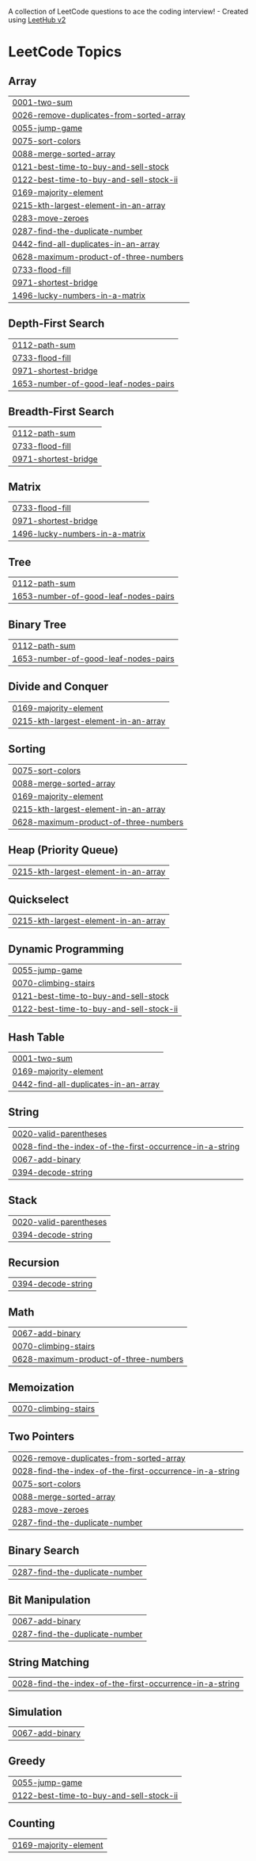 A collection of LeetCode questions to ace the coding interview! - Created using [LeetHub v2](https://github.com/arunbhardwaj/LeetHub-2.0)
<!---LeetCode Topics Start-->
# LeetCode Topics
## Array
|  |
| ------- |
| [0001-two-sum](https://github.com/abhay-053/-CrackYourPlacement/tree/master/0001-two-sum) |
| [0026-remove-duplicates-from-sorted-array](https://github.com/abhay-053/-CrackYourPlacement/tree/master/0026-remove-duplicates-from-sorted-array) |
| [0055-jump-game](https://github.com/abhay-053/-CrackYourPlacement/tree/master/0055-jump-game) |
| [0075-sort-colors](https://github.com/abhay-053/-CrackYourPlacement/tree/master/0075-sort-colors) |
| [0088-merge-sorted-array](https://github.com/abhay-053/-CrackYourPlacement/tree/master/0088-merge-sorted-array) |
| [0121-best-time-to-buy-and-sell-stock](https://github.com/abhay-053/-CrackYourPlacement/tree/master/0121-best-time-to-buy-and-sell-stock) |
| [0122-best-time-to-buy-and-sell-stock-ii](https://github.com/abhay-053/-CrackYourPlacement/tree/master/0122-best-time-to-buy-and-sell-stock-ii) |
| [0169-majority-element](https://github.com/abhay-053/-CrackYourPlacement/tree/master/0169-majority-element) |
| [0215-kth-largest-element-in-an-array](https://github.com/abhay-053/-CrackYourPlacement/tree/master/0215-kth-largest-element-in-an-array) |
| [0283-move-zeroes](https://github.com/abhay-053/-CrackYourPlacement/tree/master/0283-move-zeroes) |
| [0287-find-the-duplicate-number](https://github.com/abhay-053/-CrackYourPlacement/tree/master/0287-find-the-duplicate-number) |
| [0442-find-all-duplicates-in-an-array](https://github.com/abhay-053/-CrackYourPlacement/tree/master/0442-find-all-duplicates-in-an-array) |
| [0628-maximum-product-of-three-numbers](https://github.com/abhay-053/-CrackYourPlacement/tree/master/0628-maximum-product-of-three-numbers) |
| [0733-flood-fill](https://github.com/abhay-053/-CrackYourPlacement/tree/master/0733-flood-fill) |
| [0971-shortest-bridge](https://github.com/abhay-053/-CrackYourPlacement/tree/master/0971-shortest-bridge) |
| [1496-lucky-numbers-in-a-matrix](https://github.com/abhay-053/-CrackYourPlacement/tree/master/1496-lucky-numbers-in-a-matrix) |
## Depth-First Search
|  |
| ------- |
| [0112-path-sum](https://github.com/abhay-053/-CrackYourPlacement/tree/master/0112-path-sum) |
| [0733-flood-fill](https://github.com/abhay-053/-CrackYourPlacement/tree/master/0733-flood-fill) |
| [0971-shortest-bridge](https://github.com/abhay-053/-CrackYourPlacement/tree/master/0971-shortest-bridge) |
| [1653-number-of-good-leaf-nodes-pairs](https://github.com/abhay-053/-CrackYourPlacement/tree/master/1653-number-of-good-leaf-nodes-pairs) |
## Breadth-First Search
|  |
| ------- |
| [0112-path-sum](https://github.com/abhay-053/-CrackYourPlacement/tree/master/0112-path-sum) |
| [0733-flood-fill](https://github.com/abhay-053/-CrackYourPlacement/tree/master/0733-flood-fill) |
| [0971-shortest-bridge](https://github.com/abhay-053/-CrackYourPlacement/tree/master/0971-shortest-bridge) |
## Matrix
|  |
| ------- |
| [0733-flood-fill](https://github.com/abhay-053/-CrackYourPlacement/tree/master/0733-flood-fill) |
| [0971-shortest-bridge](https://github.com/abhay-053/-CrackYourPlacement/tree/master/0971-shortest-bridge) |
| [1496-lucky-numbers-in-a-matrix](https://github.com/abhay-053/-CrackYourPlacement/tree/master/1496-lucky-numbers-in-a-matrix) |
## Tree
|  |
| ------- |
| [0112-path-sum](https://github.com/abhay-053/-CrackYourPlacement/tree/master/0112-path-sum) |
| [1653-number-of-good-leaf-nodes-pairs](https://github.com/abhay-053/-CrackYourPlacement/tree/master/1653-number-of-good-leaf-nodes-pairs) |
## Binary Tree
|  |
| ------- |
| [0112-path-sum](https://github.com/abhay-053/-CrackYourPlacement/tree/master/0112-path-sum) |
| [1653-number-of-good-leaf-nodes-pairs](https://github.com/abhay-053/-CrackYourPlacement/tree/master/1653-number-of-good-leaf-nodes-pairs) |
## Divide and Conquer
|  |
| ------- |
| [0169-majority-element](https://github.com/abhay-053/-CrackYourPlacement/tree/master/0169-majority-element) |
| [0215-kth-largest-element-in-an-array](https://github.com/abhay-053/-CrackYourPlacement/tree/master/0215-kth-largest-element-in-an-array) |
## Sorting
|  |
| ------- |
| [0075-sort-colors](https://github.com/abhay-053/-CrackYourPlacement/tree/master/0075-sort-colors) |
| [0088-merge-sorted-array](https://github.com/abhay-053/-CrackYourPlacement/tree/master/0088-merge-sorted-array) |
| [0169-majority-element](https://github.com/abhay-053/-CrackYourPlacement/tree/master/0169-majority-element) |
| [0215-kth-largest-element-in-an-array](https://github.com/abhay-053/-CrackYourPlacement/tree/master/0215-kth-largest-element-in-an-array) |
| [0628-maximum-product-of-three-numbers](https://github.com/abhay-053/-CrackYourPlacement/tree/master/0628-maximum-product-of-three-numbers) |
## Heap (Priority Queue)
|  |
| ------- |
| [0215-kth-largest-element-in-an-array](https://github.com/abhay-053/-CrackYourPlacement/tree/master/0215-kth-largest-element-in-an-array) |
## Quickselect
|  |
| ------- |
| [0215-kth-largest-element-in-an-array](https://github.com/abhay-053/-CrackYourPlacement/tree/master/0215-kth-largest-element-in-an-array) |
## Dynamic Programming
|  |
| ------- |
| [0055-jump-game](https://github.com/abhay-053/-CrackYourPlacement/tree/master/0055-jump-game) |
| [0070-climbing-stairs](https://github.com/abhay-053/-CrackYourPlacement/tree/master/0070-climbing-stairs) |
| [0121-best-time-to-buy-and-sell-stock](https://github.com/abhay-053/-CrackYourPlacement/tree/master/0121-best-time-to-buy-and-sell-stock) |
| [0122-best-time-to-buy-and-sell-stock-ii](https://github.com/abhay-053/-CrackYourPlacement/tree/master/0122-best-time-to-buy-and-sell-stock-ii) |
## Hash Table
|  |
| ------- |
| [0001-two-sum](https://github.com/abhay-053/-CrackYourPlacement/tree/master/0001-two-sum) |
| [0169-majority-element](https://github.com/abhay-053/-CrackYourPlacement/tree/master/0169-majority-element) |
| [0442-find-all-duplicates-in-an-array](https://github.com/abhay-053/-CrackYourPlacement/tree/master/0442-find-all-duplicates-in-an-array) |
## String
|  |
| ------- |
| [0020-valid-parentheses](https://github.com/abhay-053/-CrackYourPlacement/tree/master/0020-valid-parentheses) |
| [0028-find-the-index-of-the-first-occurrence-in-a-string](https://github.com/abhay-053/-CrackYourPlacement/tree/master/0028-find-the-index-of-the-first-occurrence-in-a-string) |
| [0067-add-binary](https://github.com/abhay-053/-CrackYourPlacement/tree/master/0067-add-binary) |
| [0394-decode-string](https://github.com/abhay-053/-CrackYourPlacement/tree/master/0394-decode-string) |
## Stack
|  |
| ------- |
| [0020-valid-parentheses](https://github.com/abhay-053/-CrackYourPlacement/tree/master/0020-valid-parentheses) |
| [0394-decode-string](https://github.com/abhay-053/-CrackYourPlacement/tree/master/0394-decode-string) |
## Recursion
|  |
| ------- |
| [0394-decode-string](https://github.com/abhay-053/-CrackYourPlacement/tree/master/0394-decode-string) |
## Math
|  |
| ------- |
| [0067-add-binary](https://github.com/abhay-053/-CrackYourPlacement/tree/master/0067-add-binary) |
| [0070-climbing-stairs](https://github.com/abhay-053/-CrackYourPlacement/tree/master/0070-climbing-stairs) |
| [0628-maximum-product-of-three-numbers](https://github.com/abhay-053/-CrackYourPlacement/tree/master/0628-maximum-product-of-three-numbers) |
## Memoization
|  |
| ------- |
| [0070-climbing-stairs](https://github.com/abhay-053/-CrackYourPlacement/tree/master/0070-climbing-stairs) |
## Two Pointers
|  |
| ------- |
| [0026-remove-duplicates-from-sorted-array](https://github.com/abhay-053/-CrackYourPlacement/tree/master/0026-remove-duplicates-from-sorted-array) |
| [0028-find-the-index-of-the-first-occurrence-in-a-string](https://github.com/abhay-053/-CrackYourPlacement/tree/master/0028-find-the-index-of-the-first-occurrence-in-a-string) |
| [0075-sort-colors](https://github.com/abhay-053/-CrackYourPlacement/tree/master/0075-sort-colors) |
| [0088-merge-sorted-array](https://github.com/abhay-053/-CrackYourPlacement/tree/master/0088-merge-sorted-array) |
| [0283-move-zeroes](https://github.com/abhay-053/-CrackYourPlacement/tree/master/0283-move-zeroes) |
| [0287-find-the-duplicate-number](https://github.com/abhay-053/-CrackYourPlacement/tree/master/0287-find-the-duplicate-number) |
## Binary Search
|  |
| ------- |
| [0287-find-the-duplicate-number](https://github.com/abhay-053/-CrackYourPlacement/tree/master/0287-find-the-duplicate-number) |
## Bit Manipulation
|  |
| ------- |
| [0067-add-binary](https://github.com/abhay-053/-CrackYourPlacement/tree/master/0067-add-binary) |
| [0287-find-the-duplicate-number](https://github.com/abhay-053/-CrackYourPlacement/tree/master/0287-find-the-duplicate-number) |
## String Matching
|  |
| ------- |
| [0028-find-the-index-of-the-first-occurrence-in-a-string](https://github.com/abhay-053/-CrackYourPlacement/tree/master/0028-find-the-index-of-the-first-occurrence-in-a-string) |
## Simulation
|  |
| ------- |
| [0067-add-binary](https://github.com/abhay-053/-CrackYourPlacement/tree/master/0067-add-binary) |
## Greedy
|  |
| ------- |
| [0055-jump-game](https://github.com/abhay-053/-CrackYourPlacement/tree/master/0055-jump-game) |
| [0122-best-time-to-buy-and-sell-stock-ii](https://github.com/abhay-053/-CrackYourPlacement/tree/master/0122-best-time-to-buy-and-sell-stock-ii) |
## Counting
|  |
| ------- |
| [0169-majority-element](https://github.com/abhay-053/-CrackYourPlacement/tree/master/0169-majority-element) |
<!---LeetCode Topics End-->